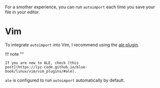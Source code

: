 For a smother experience, you can run `autoimport` each time you save your file
in your editor.

# Vim

To integrate `autoimport` into Vim, I recommend using the [ale
plugin](https://github.com/dense-analysis/ale).

!!! note ""

    If you are new to ALE, check [this
    post](https://lyz-code.github.io/blue-book/linux/vim/vim_plugins/#ale).

`ale` is configured to run `autoimport` automatically by default.
